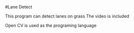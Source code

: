 #Lane Detect

This program can detect lanes on grass
The video is included

Open CV is used as the programing language
